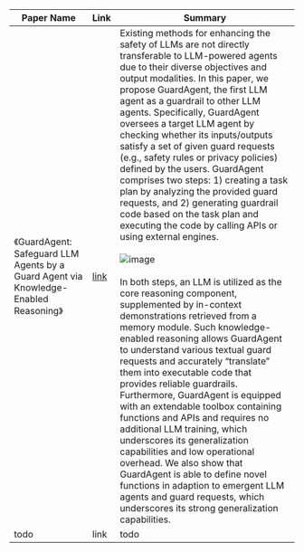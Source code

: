 | Paper Name                                                       | Link                                     | Summary |
|------------------------------------------------------------------|------------------------------------------|----------|
| 《GuardAgent: Safeguard LLM Agents by a Guard Agent via Knowledge-Enabled Reasoning》 | [link](https://arxiv.org/abs/2406.09187) | Existing methods for enhancing the safety of LLMs are not directly transferable to LLM-powered agents due to their diverse objectives and output modalities. In this paper, we propose GuardAgent, the first LLM agent as a guardrail to other LLM agents. Specifically, GuardAgent oversees a target LLM agent by checking whether its inputs/outputs satisfy a set of given guard requests (e.g., safety rules or privacy policies) defined by the users. GuardAgent comprises two steps: 1) creating a task plan by analyzing the provided guard requests, and 2) generating guardrail code based on the task plan and executing the code by calling APIs or using external engines. <br><br> ![image](https://github.com/user-attachments/assets/6dc67c33-e9e1-4639-98f9-69ee5c17bdcc) <br><br> In both steps, an LLM is utilized as the core reasoning component, supplemented by in-context demonstrations retrieved from a memory module. Such knowledge-enabled reasoning allows GuardAgent to understand various textual guard requests and accurately “translate” them into executable code that provides reliable guardrails. Furthermore, GuardAgent is equipped with an extendable toolbox containing functions and APIs and requires no additional LLM training, which underscores its generalization capabilities and low operational overhead. We also show that GuardAgent is able to define novel functions in adaption to emergent LLM agents and guard requests, which underscores its strong generalization capabilities.| 
| todo | link | todo |
